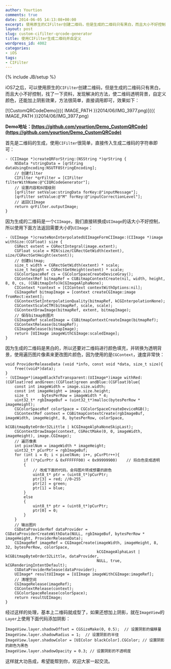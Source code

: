 ```yaml
---
author: Yourtion
comments: true
date: 2014-06-05 14:13:08+00:00
excerpt: 使用原生的CIFilter创建二维码，但是生成的二维码只有黑白，而且大小不好控制，使二维码透明背景，自定义颜色，还能加上阴影效果
layout: post
slug: custom-cifilter-qrcode-generator
title: 使用CIFilter生成二维码并自定义
wordpress_id: 4002
categories:
- iOS
tags:
- CIFilter
---
```

{% include JB/setup %}

iOS7之后，可以使用原生的```CIFilter```创建二维码，但是生成的二维码只有黑白，而且大小不好控制，找了一下资料，发现解决的方法，使二维码透明背景，自定义颜色，还能加上阴影效果，方法很简单，直接调用即可，效果如下：

[![CustomQRCodeDemo]({{ IMAGE_PATH }}2014/06/IMG_3977.png)]({{ IMAGE_PATH }}2014/06/IMG_3977.png)

**Demo地址：[https://github.com/yourtion/Demo_CustomQRCode](https://github.com/yourtion/Demo_CustomQRCode)**

首先是二维码的生成，使用```CIFilter```很简单，直接传入生成二维码的字符串即可：

```objc
- (CIImage *)createQRForString:(NSString *)qrString {
    NSData *stringData = [qrString dataUsingEncoding:NSUTF8StringEncoding];
    // 创建filter
    CIFilter *qrFilter = [CIFilter filterWithName:@"CIQRCodeGenerator"];
    // 设置内容和纠错级别
    [qrFilter setValue:stringData forKey:@"inputMessage"];
    [qrFilter setValue:@"M" forKey:@"inputCorrectionLevel"];
    // 返回CIImage
    return qrFilter.outputImage;
}
```

因为生成的二维码是一个```CIImage```，我们直接转换成```UIImage```的话大小不好控制，所以使用下面方法返回需要大小的```UIImage```：

```objc
- (UIImage *)createNonInterpolatedUIImageFormCIImage:(CIImage *)image withSize:(CGFloat) size {
    CGRect extent = CGRectIntegral(image.extent);
    CGFloat scale = MIN(size/CGRectGetWidth(extent), size/CGRectGetHeight(extent));
    // 创建bitmap;
    size_t width = CGRectGetWidth(extent) * scale;
    size_t height = CGRectGetHeight(extent) * scale;
    CGColorSpaceRef cs = CGColorSpaceCreateDeviceGray();
    CGContextRef bitmapRef = CGBitmapContextCreate(nil, width, height, 8, 0, cs, (CGBitmapInfo)kCGImageAlphaNone);
    CIContext *context = [CIContext contextWithOptions:nil];
    CGImageRef bitmapImage = [context createCGImage:image fromRect:extent];
    CGContextSetInterpolationQuality(bitmapRef, kCGInterpolationNone);
    CGContextScaleCTM(bitmapRef, scale, scale);
    CGContextDrawImage(bitmapRef, extent, bitmapImage);
    // 保存bitmap到图片
    CGImageRef scaledImage = CGBitmapContextCreateImage(bitmapRef);
    CGContextRelease(bitmapRef);
    CGImageRelease(bitmapImage);
    return [UIImage imageWithCGImage:scaledImage];
}
```

因为生成的二维码是黑白的，所以还要对二维码进行颜色填充，并转换为透明背景，使用遍历图片像素来更改图片颜色，因为使用的是```CGContext```，速度非常快：

```objc
void ProviderReleaseData (void *info, const void *data, size_t size){
    free((void*)data);
}
- (UIImage*)imageBlackToTransparent:(UIImage*)image withRed:(CGFloat)red andGreen:(CGFloat)green andBlue:(CGFloat)blue{
    const int imageWidth = image.size.width;
    const int imageHeight = image.size.height;
    size_t      bytesPerRow = imageWidth * 4;
    uint32_t* rgbImageBuf = (uint32_t*)malloc(bytesPerRow * imageHeight);
    CGColorSpaceRef colorSpace = CGColorSpaceCreateDeviceRGB();
    CGContextRef context = CGBitmapContextCreate(rgbImageBuf, imageWidth, imageHeight, 8, bytesPerRow, colorSpace,
                                                 kCGBitmapByteOrder32Little | kCGImageAlphaNoneSkipLast);
    CGContextDrawImage(context, CGRectMake(0, 0, imageWidth, imageHeight), image.CGImage);
    // 遍历像素
    int pixelNum = imageWidth * imageHeight;
    uint32_t* pCurPtr = rgbImageBuf;
    for (int i = 0; i < pixelNum; i++, pCurPtr++){
        if ((*pCurPtr & 0xFFFFFF00) < 0x99999900)    // 将白色变成透明
        {
            // 改成下面的代码，会将图片转成想要的颜色
            uint8_t* ptr = (uint8_t*)pCurPtr;
            ptr[3] = red; //0~255
            ptr[2] = green;
            ptr[1] = blue;
        }
        else
        {
            uint8_t* ptr = (uint8_t*)pCurPtr;
            ptr[0] = 0;
        }
    }
    // 输出图片
    CGDataProviderRef dataProvider = CGDataProviderCreateWithData(NULL, rgbImageBuf, bytesPerRow * imageHeight, ProviderReleaseData);
    CGImageRef imageRef = CGImageCreate(imageWidth, imageHeight, 8, 32, bytesPerRow, colorSpace,
                                        kCGImageAlphaLast | kCGBitmapByteOrder32Little, dataProvider,
                                        NULL, true, kCGRenderingIntentDefault);
    CGDataProviderRelease(dataProvider);
    UIImage* resultUIImage = [UIImage imageWithCGImage:imageRef];
    // 清理空间
    CGImageRelease(imageRef);
    CGContextRelease(context);
    CGColorSpaceRelease(colorSpace);
    return resultUIImage;
}
```

经过这样的处理，基本上二维码就成型了，如果还想加上阴影，就在```ImageView```的```Layer```上使用下面代码添加阴影：

```objc
ImageView.layer.shadowOffset = CGSizeMake(0, 0.5);  // 设置阴影的偏移量
ImageView.layer.shadowRadius = 1;  // 设置阴影的半径
ImageView.layer.shadowColor = [UIColor blackColor].CGColor; // 设置阴影的颜色为黑色
ImageView.layer.shadowOpacity = 0.3; // 设置阴影的不透明度
```

这样就大功告成，希望能帮到你，欢迎大家一起交流。
